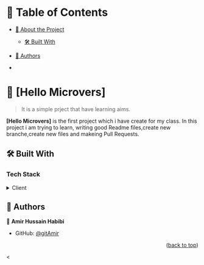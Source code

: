 <a name="readme-top"></a>

<!-- TABLE OF CONTENTS -->

# 📗 Table of Contents

- [📖 About the Project](#about-project)
  - [🛠 Built With](#built-with)
   
- [👥 Authors](#authors)
- 

<!-- PROJECT DESCRIPTION -->

# 📖 [Hello Microvers] <a name="about-project"></a>

> It is a simple prject that have learning aims.

**[Hello Microvers]** is the first project which i have create for my class. In this project i am trying to learn, writing good Readme files,create new branche,create new files and makeing Pull Requests.

## 🛠 Built With <a name="built-with"></a>

### Tech Stack <a name="tech-stack"></a>


<details>
  <summary>Client</summary>
  <ul>
    <li><a href="https://reactjs.org/">HTML AND CSS</a></li>
  </ul>
</details>


<!-- AUTHORS -->

## 👥 Authors <a name="authors"></a>



👤 **Amir Hussain Habibi**

- GitHub: [@gitAmir](https://github.com/Salarhabibi-amir)


<p align="right">(<a href="#readme-top">back to top</a>)</p>



<
